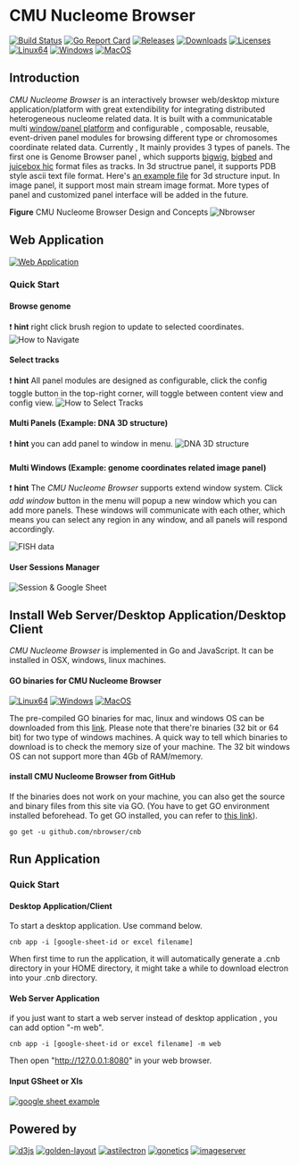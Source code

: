 # CMU Nucleome Browser
[![Build Status](https://travis-ci.org/nbrowser/cnb.svg?branch=master)](https://travis-ci.org/nbrowser/cnb)
[![Go Report Card](https://goreportcard.com/badge/github.com/nbrowser/cnb)](https://goreportcard.com/report/github.com/nbrowser/cnb)
[![Releases](https://img.shields.io/github/release/nbrowser/cnb.svg)](https://github.com/nbrowser/cnb/releases)
[![Downloads](https://img.shields.io/github/downloads/nbrowser/cnb/latest/total.svg)]()
[![Licenses](https://img.shields.io/badge/license-gpl3-orange.svg)](https://opensource.org/licenses/GPL-3.0)
[![Linux64](https://img.shields.io/badge/binary-linux-green.svg?style=flat)](http://genome.compbio.cs.cmu.edu/~xiaopenz/cnb/current/linux/cnb)
[![Windows](https://img.shields.io/badge/binary-win-blue.svg?style=flat)](http://genome.compbio.cs.cmu.edu/~xiaopenz/cnb/current/win64/cnb.exe)
[![MacOS](https://img.shields.io/badge/binary-macos-yellow.svg?style=flat)](http://genome.compbio.cs.cmu.edu/~xiaopenz/cnb/current/mac/cnb)

## Introduction
*CMU Nucleome Browser* is an interactively browser web/desktop mixture application/platform with great extendibility for integrating distributed heterogeneous nucleome related data.
It is built with a communicatable multi [window/panel platform](https://github.com/nbrowser/sand) and  configurable , composable, reusable, event-driven panel modules for browsing different type or chromosomes coordinate related data. 
Currently , It mainly provides 3 types of panels. 
The first one is Genome Browser panel , which supports [bigwig](http://genome.ucsc.edu/goldenPath/help/bigWig.html), [bigbed](http://genome.ucsc.edu/goldenPath/help/bigBed.html) and [juicebox hic](https://github.com/theaidenlab/juicer/wiki/Data)  format files as tracks. 
In 3d structrue panel, it supports PDB style ascii text file format. Here's [an example file](http://genome.compbio.cs.cmu.edu/~xiaopenz/cnb/data/structure_3.txt) for 3d structure input.
In image panel, it support most main stream image format. 
More types of panel and customized panel interface will be added in the future.




**Figure** CMU Nucleome Browser Design and Concepts
![Nbrowser](http://genome.compbio.cs.cmu.edu/~xiaopenz/cnb/gifs/nbrowser.png)





## Web Application
[![Web Application](https://img.shields.io/badge/CMU-Nucleome--Browser-green.svg?style=for-the-badge)](http://genome.compbio.cs.cmu.edu:8080)
### Quick Start
#### Browse genome
:exclamation: **hint** right click brush region to update to selected coordinates. 
![How to Navigate](http://genome.compbio.cs.cmu.edu/~xiaopenz/cnb/gifs/nav_500px.gif)
#### Select tracks
:exclamation: **hint**  All panel modules are designed as configurable, click the config toggle button in the top-right corner, will toggle between content view and config view.
![How to Select Tracks](http://genome.compbio.cs.cmu.edu/~xiaopenz/cnb/gifs/select_500px.gif)

#### Multi Panels (Example: DNA 3D structure) 
:exclamation: **hint**  you can add panel to window in menu.
![DNA 3D structure](http://genome.compbio.cs.cmu.edu/~xiaopenz/cnb/gifs/3d_500px.gif)

#### Multi Windows (Example: genome coordinates related image panel)
:exclamation: **hint**  The *CMU Nucleome Browser* supports extend window system. Click *add window* button in the menu will popup a new window which you can add more panels. These windows will communicate with each other, which means you can select any region in any window, and all panels will respond accordingly.

![FISH data](http://genome.compbio.cs.cmu.edu/~xiaopenz/cnb/gifs/ext_500px.gif)

#### User Sessions Manager 
![Session & Google Sheet](http://genome.compbio.cs.cmu.edu/~xiaopenz/cnb/gifs/session_500px.gif)

## Install Web Server/Desktop Application/Desktop Client
*CMU Nucleome Browser* is implemented in Go and JavaScript. It can be installed in OSX, windows, linux machines.

#### GO binaries for CMU Nucleome Browser
[![Linux64](https://img.shields.io/badge/binary-linux-green.svg?style=flat)](http://genome.compbio.cs.cmu.edu/~xiaopenz/cnb/current/linux/cnb)
[![Windows](https://img.shields.io/badge/binary-win-blue.svg?style=flat)](http://genome.compbio.cs.cmu.edu/~xiaopenz/cnb/current/win64/cnb.exe)
[![MacOS](https://img.shields.io/badge/binary-macos-yellow.svg?style=flat)](http://genome.compbio.cs.cmu.edu/~xiaopenz/cnb/current/mac/cnb)

The pre-compiled GO binaries for mac, linux and windows OS can be downloaded from this [link](http://genome.compbio.cs.cmu.edu/~xiaopenz/cnb/current). Please note that there're binaries (32 bit or 64 bit) for two type of windows machines. A quick way to tell which binaries to download is to check the memory size of your machine. The 32 bit windows OS can not support more than 4Gb of RAM/memory.

#### install CMU Nucleome Browser from GitHub
If the binaries does not work on your machine, you can also get the source and binary files from this site via GO. (You have to get GO environment installed beforehead. To get GO installed, you can refer to [this link](https://golang.org/doc/install)).

`go get -u github.com/nbrowser/cnb`

## Run Application

### Quick Start
#### Desktop Application/Client
To start a desktop application. Use command below.

`cnb app -i [google-sheet-id or excel filename]`

When first time to run the application, it will automatically generate a .cnb directory in your HOME directory, it might take a while to download electron into your .cnb directory. 
#### Web Server Application 
if you just want to start a web server instead of desktop application , you can add option "-m web". 

`cnb app -i [google-sheet-id or excel filename] -m web`

Then open "http://127.0.0.1:8080" in your web browser.
#### Input GSheet or Xls
[![google sheet example](https://img.shields.io/badge/example-gsheet-green.svg?style=flat)](https://docs.google.com/spreadsheets/d/1WaChnccn5iyKHm1ccZhRHSZmpzW7pPPrpGTSGoKTKO4/edit?usp=sharing)


## Powered by
[![d3js](https://img.shields.io/badge/javascript-d3js-yellow.svg?style=flat)](http://d3js.org)
[![golden-layout](https://img.shields.io/badge/javascript-golden--layout-green.svg?style=flat)](http://golden-layout.com)
[![astilectron](https://img.shields.io/badge/golang-astilectron-blue.svg?style=flat)](https://github.com/asticode/go-astilectron)
[![gonetics](https://img.shields.io/badge/golang-gonetics-red.svg?style=flat)](https://github.com/pbenner/gonetics)
[![imageserver](https://img.shields.io/badge/golang-imageserver-blue.svg?style=flat)](https://github.com/pierrre/imageserver)
